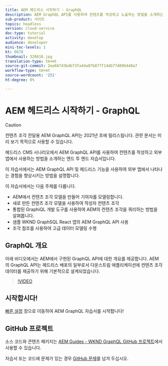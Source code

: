 ```yaml
---
title: AEM 헤드리스 시작하기 - GraphQL
description: AEM GraphQL API를 사용하여 컨텐츠를 작성하고 노출하는 방법을 소개하는 엔드 투 엔드 자습서입니다.
sub-product: 사이트
topics: headless
version: cloud-service
doc-type: tutorial
activity: develop
audience: developer
mini-toc-levels: 1
kt: 6678
thumbnail: 328618.jpg
translation-type: tm+mt
source-git-commit: 2ea667d3bdb73fa4da87b877f14db77d896448a7
workflow-type: tm+mt
source-wordcount: '251'
ht-degree: 0%

---
```



# AEM 헤드리스 시작하기 - GraphQL

>[!CAUTION]
>
> 컨텐츠 조각 전달용 AEM GraphQL API는 2021년 초에 릴리스됩니다.
> 관련 문서는 미리 보기 목적으로 사용할 수 있습니다.

헤드리스 CMS 시나리오에서 AEM GraphQL API를 사용하여 컨텐츠를 작성하고 외부 앱에서 사용하는 방법을 소개하는 엔드 투 엔드 자습서입니다.

이 자습서에서는 AEM GraphQL API 및 헤드리스 기능을 사용하여 외부 앱에서 나타나는 경험을 향상시키는 방법을 설명합니다.

이 자습서에서는 다음 주제를 다룹니다.

* AEM에서 컨텐츠 조각 모델을 만들어 기여자를 모델링합니다.
* 새로 만든 컨텐츠 조각 모델을 사용하여 작성자 컨텐츠 조각
* 통합된 GraphiQL 개발 도구를 사용하여 AEM의 컨텐츠 조각을 쿼리하는 방법을 살펴봅니다.
* 샘플 WKND GraphSQL React 앱의 AEM GraphQL API 사용
* 조각 참조를 사용하여 고급 데이터 모델링 수행

## GraphQL 개요

아래 비디오에서는 AEM에서 구현된 GraphQL API에 대한 개요를 제공합니다. AEM의 GraphQL API는 헤드리스 배포의 일부로서 다운스트림 애플리케이션에 컨텐츠 조각 데이터를 제공하기 위해 기본적으로 설계되었습니다.

>[!VIDEO](https://video.tv.adobe.com/v/328618/?quality=12&learn=on)

## 시작합시다!

[빠른 설정](./setup.md) 장으로 이동하여 AEM GraphQL 자습서를 시작합니다!

## GitHub 프로젝트

소스 코드와 콘텐츠 패키지는 [AEM Guides - WKND GraphQL GitHub 프로젝트](https://github.com/adobe/aem-guides-wknd-graphql)에서 사용할 수 있습니다.

자습서 또는 코드에 문제가 있는 경우 [GitHub 문제](https://github.com/adobe/aem-guides-wknd-graphql/issues)를 남겨 두십시오.
